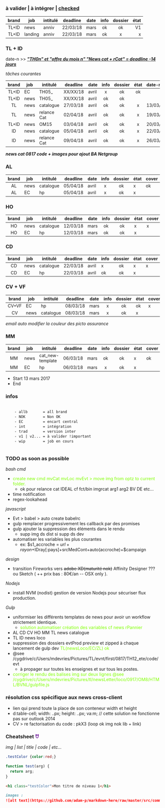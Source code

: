 ### à valider | à intégrer | [checked](.\dl2018done.md)

| brand | job     | intitulé | deadline | date | info  | dossier | état |
| :---: | ---     | ---      | ---      | ---  | :---: | :---:   | ---: |
| TL+ID | news    | anniv    | 22/03/18 | mars | ok    | ok      | V1   |
| TL+ID | landing | anniv    | 22/03/18 | mars | ok    | x       | x    | 01/03/2018 |

<!-- | TL    | news | relance panier | 18/07/2017 | aout | ok    | ok      | int    | -->

### TL + ID
date-n >>
[ ***"TH0n" et "offre du mois n" "News cat + rCat" = deadline -14 jours*** ](./fctRm14Days.html)

*tâches courantes*

| brand | job  | intitulé    | deadline | date  | info  | dossier | état  | date-n   |
| :---: | ---  | ---         | ---      | ---   | :---: | :---:   | :---: | :---     |
| TL+ID | EC   | TH05_       | XX/XX/18 | avril | x     | ok      | ok    |          |
| TL+ID | news | TH05_       | XX/XX/18 | avril | ok    | ok      |       |          |
| TL    | news | catalogue   | 27/03/18 | avril | ok    | ok      | x     | 13/03/18 |
| TL    | news | relance Cat | 02/04/18 | avril | ok    | ok      | x     | 19/03/18 |
| TL+ID | news | OM15        | 03/04/18 | avril | ok    | ok      | x     | 20/03/18 |
| ID    | news | catalogue   | 05/04/18 | avril | ok    | ok      | x     | 22/03/18 |
| ID    | news | relance Cat | 09/04/18 | avril | ok    | ok      | x     | 26/03/18 |



***news cat 0817 code + images pour ajout BA Netgroup***
<!-- | TL    | news-land | surpression      | 02/01/2018 | jan  | x     | x       | x     |            | -->

### AL

| brand | job  | intitulé  | deadline   | date  | info  | dossier | état | cover |
| :---: | ---  | ---       | ---        | ---   | :---: | :---:   | ---  | :---  |
| AL    | news | catalogue | 05/04/18   | avril | x     | ok      | x    | ok    |
| AL    | EC   | hp        | 05/04/18   | avril | x     | ok      | x    |

### HO

| brand | job  | intitulé  | deadline | date | info  | dossier | état | cover |
| :---: | ---  | ---       | ---      | ---  | :---: | :---:   | ---  | :---  |
| HO    | news | catalogue | 12/03/18 | mars | ok    | ok      | x    | x     |
| HO    | EC   | hp        | 12/03/18 | mars | ok    | ok      | x    |

### CD

| brand | job  | intitulé  | deadline | date  | info | dossier | état | cover |
| :---: | ---  | ---       | ---      | ---   | :--- | :---:   | ---  | :---  |
| CD    | news | catalogue | 22/03/18 | avril | x    | ok      | x    | x     |
| CD    | EC   | hp        | 22/03/18 | avril | ok   | ok      | x    |

### CV + VF

| brand | job  | intitulé  | deadline | date | info  | dossier | état | cover |
| :---: | ---  | ---       | ---      | ---  | :---: | :---:   | ---  | :---  |
| CV+VF | EC   | hp        | 08/03/18 | mars | x     | ok      | ok   | x     |
| CV    | news | catalogue | 08/03/18 | mars | x     | ok      | x    |
*email auto modifier la couleur des picto assurance*

### MM

| brand | job  | intitulé         | deadline | date | info  | dossier | état | cover |
| :---: | ---  | ---              | ---      | ---  | :---: | :---:   | ---  | :---  |
| MM    | news | cat_new-template | 06/03/18 | mars | ok    | ok      | x    | ok    |
| MM    | EC   | hp               | 06/03/18 | mars | x     | ok      | x    |

- Start 13 mars 2017
- End

### infos

<pre>
	<code>
	- allb       = all brand
	- NOK        = Non OK
	- EC         = encart central
	- int        = intégration
	- trad       = version inter
	- v1 | v2... = à valider !important
	- wip        = job en cours
	</code>
</pre>

### TODO as soon as possible
*bash cmd*
<!-- - fct create $date_cov_folder <span style="color: chartreuse;">OK > @see covcv C:\cygwin64\bin\</span> -->
- <span style="color: chartreuse;">create new cmd mvCat mvLoc mvEvt > move img from optz to current folder.</span>
	- ok pour relance cat IDEAL cf fct/bin imgrcat arg1 arg2 BV DE etc...
- time notification
- regex-lookahead

*javascript*
- Evt > babel > auto create babelrc
- gulp remplacer progressivement les callback par des promises
- gulp ajouter la suppression des éléments dans le rendu
	- supp img ds dist si supp ds dev
- automatiser les variables les plus courantes
	- ex: $s1_accroche = $url+rayon+$IDray[:pays]+srcMedCont+auto(accroche)+$campaign

*design*
- transition Fireworks vers <s>adobe XD(maturité nok)</s> Affinity Designer ??? ou Sketch ( ++ prix bas : 80€/an -- OSX only ).

*Nodejs*
- install NVM (nodist) gestion de version Nodejs pour sécuriser flux production. 

*Gulp*
- uniformiser les différents templates de news pour avoir un workflow strictement identique.
	- <span style="color: chartreuse;">solution automatiser création des variables cf news rPannier</span>
- AL CD CV HO MM TL news catalogue
- TL ID news loco
- suppression des dossiers evtProd preview et zipped à chaque lancement de gulp dev <span style="color: chartreuse;">TL(newsLoco/EC/ZL) ok</span>
- @see /cygdrive/c/Users/mdevries/Pictures/TL/evnt/first/0817/TH12_ete/code/evt
	- à propager sur toutes les enseignes et sur tous les postes.
- <span style="color: chartreuse;">corriger le rendu des balises img sur deux lignes @see /cygdrive/c/Users/mdevries/Pictures/tl/newsLetter/loco/0917/OM8/HTML/BVNL/gulpfile.js</span>

### résolution css spécifique aux news cross-client
- lien qui prend toute la place de son conteneur width et height
- d:table-cell; width: ..px; height: ..px; va:m; // cette solution ne fonctionne pas sur outlook 2014
- CV > re factorisation du code : pkX3 (loop ok img nok lib + link)

### Cheatsheet ![alt text](https://github.com/adam-p/markdown-here/raw/master/src/common/images/icon14.png "Logo Title Text 1") 
*img | list | title | code | etc...*
```css
.testColor {color:red;}
```
```javascript
function test(arg) {
  return arg;
}
```
```html
<h1 class="testColor">Mon titre de niveau 1</h1>
```
```markdown
images :
![alt text](https://github.com/adam-p/markdown-here/raw/master/src/common/images/icon14.png "Logo Title Text 1")
```